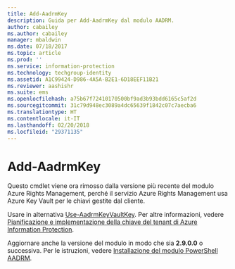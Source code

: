 ```yaml
---
title: Add-AadrmKey
description: Guida per Add-AadrmKey dal modulo AADRM.
author: cabailey
ms.author: cabailey
manager: mbaldwin
ms.date: 07/18/2017
ms.topic: article
ms.prod: ''
ms.service: information-protection
ms.technology: techgroup-identity
ms.assetid: A1C99424-D986-4A5A-B2E1-6D18EEF11B21
ms.reviewer: aashishr
ms.suite: ems
ms.openlocfilehash: a75b67f72410170500bf9ad3b93bdd6165c5af2d
ms.sourcegitcommit: 31c79d948ec3089a4dc65639f1842c07c7aecba6
ms.translationtype: HT
ms.contentlocale: it-IT
ms.lasthandoff: 02/20/2018
ms.locfileid: "29371135"
---
```

# <a name="add-aadrmkey"></a>Add-AadrmKey

Questo cmdlet viene ora rimosso dalla versione più recente del modulo Azure Rights Management, perché il servizio Azure Rights Management usa Azure Key Vault per le chiavi gestite dal cliente.

Usare in alternativa [Use-AadrmKeyVaultKey](/powershell/module/aadrm/use-aadrmkeyvaultkey). Per altre informazioni, vedere [Pianificazione e implementazione della chiave del tenant di Azure Information Protection](../plan-design/plan-implement-tenant-key.md).

Aggiornare anche la versione del modulo in modo che sia **2.9.0.0** o successiva. Per le istruzioni, vedere [Installazione del modulo PowerShell AADRM](install-powershell.md).

